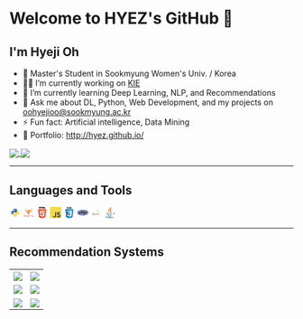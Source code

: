 # Welcome to HYEZ's GitHub 👏
<!--
<img align="right" alt="GIF" src="https://tenor.com/view/link-zelda-dance-legend-nintendo-gif-5780130.gif" width="340">
-->

## I'm Hyeji Oh
- 🔭 Master's Student in Sookmyung Women's Univ. / Korea
- 👩‍💻 I’m currently working on [KIE](https://github.com/KIE-LAB/)
- 🌱 I’m currently learning Deep Learning, NLP, and Recommendations
- 💬 Ask me about DL, Python, Web Development, and my projects on oohyejioo@sookmyung.ac.kr
- ⚡ Fun fact: Artificial intelligence, Data Mining
- 👻 Portfolio: http://hyez.github.io/


<a href="https://github.com/HYEZ">
  <img align="center" src="https://github-readme-stats.vercel.app/api?username=HYEZ&hide=prs,issues&count_private=true&show_icons=true&theme=buefy" />
</a>
<a href="https://github.com/HYEZ">
  <img align="center" src="https://github-readme-stats.vercel.app/api/top-langs/?username=HYEZ&layout=compact&theme=buefy" />
</a>

***

## Languages and Tools
<code><img height="20" src="https://raw.githubusercontent.com/github/explore/80688e429a7d4ef2fca1e82350fe8e3517d3494d/topics/python/python.png"></code>
<code><img height="20" src="https://raw.githubusercontent.com/github/explore/80688e429a7d4ef2fca1e82350fe8e3517d3494d/topics/tensorflow/tensorflow.png"></code>
<code><img height="20" src="https://raw.githubusercontent.com/github/explore/80688e429a7d4ef2fca1e82350fe8e3517d3494d/topics/html/html.png"></code>
<code><img height="20" src="https://raw.githubusercontent.com/github/explore/80688e429a7d4ef2fca1e82350fe8e3517d3494d/topics/javascript/javascript.png"></code>
<code><img height="20" src="https://raw.githubusercontent.com/github/explore/80688e429a7d4ef2fca1e82350fe8e3517d3494d/topics/css/css.png"></code>
<code><img height="20" src="https://raw.githubusercontent.com/github/explore/80688e429a7d4ef2fca1e82350fe8e3517d3494d/topics/php/php.png"></code>
<code><img height="20" src="https://raw.githubusercontent.com/github/explore/80688e429a7d4ef2fca1e82350fe8e3517d3494d/topics/mysql/mysql.png"></code>
<code><img height="20" src="https://raw.githubusercontent.com/github/explore/80688e429a7d4ef2fca1e82350fe8e3517d3494d/topics/java/java.png"></code>

***

## Recommendation Systems

<table align="center" border="0">
    <tr>
        <td align="center">
            <a href="https://github.com/HYEZ/Wide-and-Deep-tensorflow">
              <img align="center" src="https://github-readme-stats.vercel.app/api/pin/?username=HYEZ&repo=Wide-and-Deep-tensorflow" />
            </a>
        </td>
        <td align="center">
            <a href="https://github.com/HYEZ/Deep-Youtube-Recommendations">
              <img align="center" src="https://github-readme-stats.vercel.app/api/pin/?username=HYEZ&repo=Deep-Youtube-Recommendations" />
            </a>
        </td>
    </tr>
    <tr>
        <td align="center">
            <a href="https://github.com/HYEZ/Item2vec-Recommendation-System">
              <img align="center" src="https://github-readme-stats.vercel.app/api/pin/?username=HYEZ&repo=Item2vec-Recommendation-System" />
            </a>    
        </td>
        <td align="center">
            <a href="https://github.com/HYEZ/Factorization-Machines">
              <img align="center" src="https://github-readme-stats.vercel.app/api/pin/?username=HYEZ&repo=Factorization-Machines" />
            </a>  
        </td>
    </tr>
    <tr>
          <td align="center" style="background:white;border:none;">
              <a href="https://github.com/HYEZ/BPR">
                <img align="center" src="https://github-readme-stats.vercel.app/api/pin/?username=HYEZ&repo=BPR" />
              </a>    
          </td>
          <td align="center">
             <a href="https://github.com/HYEZ/LogisticMF">
              <img align="center" src="https://github-readme-stats.vercel.app/api/pin/?username=HYEZ&repo=LogisticMF" />
            </a>
          </td>
      </tr>
</table>

<style>
    td {
      background:white !important;
      border:none !important;
    }
</style>
